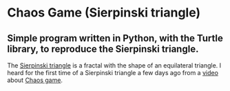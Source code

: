 # Chaos Game (Sierpinski triangle)

## Simple program written in Python, with the Turtle library, to reproduce the Sierpinski triangle.

The [Sierpinski triangle](https://en.wikipedia.org/wiki/Sierpi%C5%84ski_triangle) is a fractal with the shape of an equilateral triangle. 
I heard for the first time of a Sierpinski triangle a few days ago from a [video](https://www.youtube.com/watch?v=NBI_5GdvqUo) about [Chaos game](https://en.wikipedia.org/wiki/Chaos_game).
